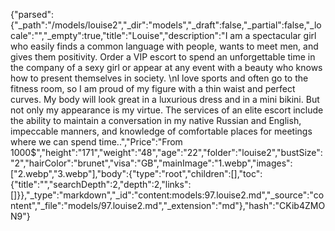 {"parsed":{"_path":"/models/louise2","_dir":"models","_draft":false,"_partial":false,"_locale":"","_empty":true,"title":"Louise","description":"I am a spectacular girl who easily finds a common language with people, wants to meet men, and gives them positivity. Order a VIP escort to spend an unforgettable time in the company of a sexy girl or appear at any event with a beauty who knows how to present themselves in society. \nI love sports and often go to the fitness room, so I am proud of my figure with a thin waist and perfect curves. My body will look great in a luxurious dress and in a mini bikini. But not only my appearance is my virtue. The services of an elite escort include the ability to maintain a conversation in my native Russian and English, impeccable manners, and knowledge of comfortable places for meetings where we can spend time..","Price":"From 1000$","height":"171","weight":"48","age":"22","folder":"louise2","bustSize":"2","hairColor":"brunet","visa":"GB","mainImage":"1.webp","images":["2.webp","3.webp"],"body":{"type":"root","children":[],"toc":{"title":"","searchDepth":2,"depth":2,"links":[]}},"_type":"markdown","_id":"content:models:97.louise2.md","_source":"content","_file":"models/97.louise2.md","_extension":"md"},"hash":"CKib4ZMON9"}